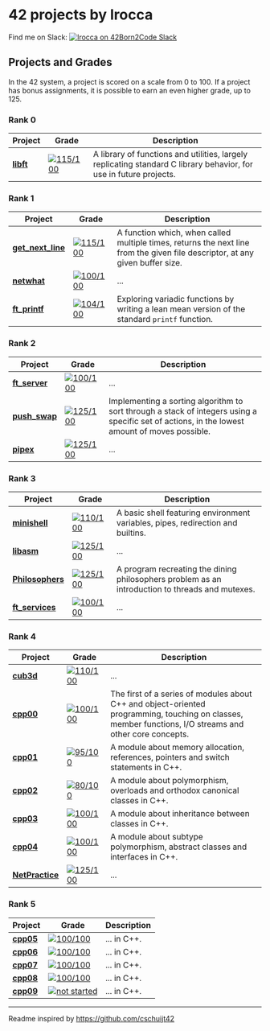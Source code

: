 # 42 projects by lrocca

Find me on Slack: [![lrocca on 42Born2Code Slack](https://badgen.net/badge/Born2Code/lrocca/purple?icon=https://profile.intra.42.fr/assets/42_logo-7dfc9110a5319a308863b96bda33cea995046d1731cebb735e41b16255106c12.svg)](https://42born2code.slack.com/team/U01U7A1FPG9)

## Projects and Grades

In the 42 system, a project is scored on a scale from 0 to 100. If a project has bonus assignments, it is possible to earn an even higher grade, up to 125.

### Rank 0
| Project | Grade | Description |
| ------- | ----- | ----------- |
| [**libft**](https://github.com/lrocca/libft) | [![115/100](https://img.shields.io/badge/grade-115-5cb85c?style=for-the-badge&logo=42)](https://github.com/lrocca/libft) | A library of functions and utilities, largely replicating standard C library behavior, for use in future projects. |


### Rank 1
| Project | Grade | Description |
| ------- | ----- | ----------- |
| [**get_next_line**](https://github.com/lrocca/get_next_line) | [![115/100](https://img.shields.io/badge/grade-115-5cb85c?style=for-the-badge&logo=42)](https://github.com/lrocca/get_next_line) | A function which, when called multiple times, returns the next line from the given file descriptor, at any given buffer size. |
| [**netwhat**](https://github.com/lrocca/netwhat) | [![100/100](https://img.shields.io/badge/grade-100-5cb85c?style=for-the-badge&logo=42)](https://github.com/lrocca/netwhat) | ... |
| [**ft_printf**](https://github.com/lrocca/ft_printf) | [![104/100](https://img.shields.io/badge/grade-104-5cb85c?style=for-the-badge&logo=42)](https://github.com/lrocca/ft_printf) | Exploring variadic functions by writing a lean mean version of the standard `printf` function. |

### Rank 2
| Project | Grade | Description |
| ------- | ----- | ----------- |
| [**ft_server**](https://github.com/lrocca/ft_server) | [![100/100](https://img.shields.io/badge/grade-100-5cb85c?style=for-the-badge&logo=42)](https://github.com/lrocca/ft_server) | ... |
| [**push_swap**](https://github.com/lrocca/push_swap) | [![125/100](https://img.shields.io/badge/grade-125-5cb85c?style=for-the-badge&logo=42)](https://github.com/lrocca/push_swap) | Implementing a sorting algorithm to sort through a stack of integers using a specific set of actions, in the lowest amount of moves possible. |
| [**pipex**](https://github.com/lrocca/pipex) | [![125/100](https://img.shields.io/badge/grade-125-5cb85c?style=for-the-badge&logo=42)](https://github.com/lrocca/pipex) | ... |

### Rank 3
| Project | Grade | Description |
| ------- | ----- | ----------- |
| [**minishell**](https://github.com/lrocca/minishell) | [![110/100](https://img.shields.io/badge/grade-110-5cb85c?style=for-the-badge&logo=42)](https://github.com/lrocca/minishell) | A basic shell featuring environment variables, pipes, redirection and builtins. |
| [**libasm**](https://github.com/lrocca/libasm) | [![125/100](https://img.shields.io/badge/grade-125-5cb85c?style=for-the-badge&logo=42)](https://github.com/lrocca/libasm) | ... |
| [**Philosophers**](https://github.com/lrocca/philosophers) | [![125/100](https://img.shields.io/badge/grade-125-5cb85c?style=for-the-badge&logo=42)](https://github.com/lrocca/philosophers) | A program recreating the dining philosophers problem as an introduction to threads and mutexes. |
| [**ft_services**](https://github.com/lrocca/ft_services) | [![100/100](https://img.shields.io/badge/grade-100-5cb85c?style=for-the-badge&logo=42)](https://github.com/lrocca/ft_services) | ... |

### Rank 4
| Project | Grade | Description |
| ------- | ----- | ----------- |
| [**cub3d**](https://github.com/lrocca/cub3d) | [![110/100](https://img.shields.io/badge/grade-110-5cb85c?style=for-the-badge&logo=42)](https://github.com/lrocca/cub3d) | ... |
| [**cpp00**](https://github.com/lrocca/cpp00) | [![100/100](https://img.shields.io/badge/grade-100-5cb85c?style=for-the-badge&logo=42)](https://github.com/lrocca/cpp00) | The first of a series of modules about C++ and object-oriented programming, touching on classes, member functions, I/O streams and other core concepts. |
| [**cpp01**](https://github.com/lrocca/cpp01) | [![95/100](https://img.shields.io/badge/grade-95-5cb85c?style=for-the-badge&logo=42)](https://github.com/lrocca/cpp01) | A module about memory allocation, references, pointers and switch statements in C++. |
| [**cpp02**](https://github.com/lrocca/cpp02) | [![80/100](https://img.shields.io/badge/grade-80-5cb85c?style=for-the-badge&logo=42)](https://github.com/lrocca/cpp02) | A module about polymorphism, overloads and orthodox canonical classes in C++. |
| [**cpp03**](https://github.com/lrocca/cpp03) | [![100/100](https://img.shields.io/badge/grade-100-5cb85c?style=for-the-badge&logo=42)](https://github.com/lrocca/cpp03) | A module about inheritance between classes in C++. |
| [**cpp04**](https://github.com/lrocca/cpp04) | [![100/100](https://img.shields.io/badge/grade-100-5cb85c?style=for-the-badge&logo=42)](https://github.com/lrocca/cpp04) | A module about subtype polymorphism, abstract classes and interfaces in C++. |
| [**NetPractice**](https://github.com/lrocca/NetPractice) | [![125/100](https://img.shields.io/badge/grade-125-5cb85c?style=for-the-badge&logo=42)](https://github.com/lrocca/NetPractice) | ... |

### Rank 5
| Project | Grade | Description |
| ------- | ----- | ----------- |
| [**cpp05**](https://github.com/lrocca/cpp05) | [![100/100](https://img.shields.io/badge/grade-100-5cb85c?style=for-the-badge&logo=42)](https://github.com/lrocca/cpp05) | ... in C++. |
| [**cpp06**](https://github.com/lrocca/cpp06) | [![100/100](https://img.shields.io/badge/grade-100-5cb85c?style=for-the-badge&logo=42)](https://github.com/lrocca/cpp06) | ... in C++. |
| [**cpp07**](https://github.com/lrocca/cpp07) | [![100/100](https://img.shields.io/badge/grade-100-5cb85c?style=for-the-badge&logo=42)](https://github.com/lrocca/cpp07) | ... in C++. |
| [**cpp08**](https://github.com/lrocca/cpp08) | [![100/100](https://img.shields.io/badge/grade-100-5cb85c?style=for-the-badge&logo=42)](https://github.com/lrocca/cpp08) | ... in C++. |
| [**cpp09**](https://github.com/lrocca/cpp09) | [![not started](https://img.shields.io/badge/subscribed-000?style=for-the-badge&logo=42)](https://github.com/lrocca/cpp09) | ... in C++. |

---

Readme inspired by https://github.com/cschuijt42

